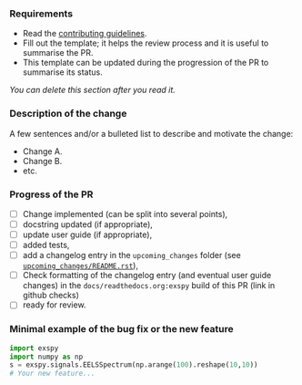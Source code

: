 ### Requirements
* Read the [contributing guidelines](https://github.com/hyperspy/exspy/blob/main/CONTRIBUTING.rst).
* Fill out the template; it helps the review process and it is useful to summarise the PR.
* This template can be updated during the progression of the PR to summarise its status. 

*You can delete this section after you read it.*

### Description of the change
A few sentences and/or a bulleted list to describe and motivate the change:
- Change A.
- Change B.
- etc.

### Progress of the PR
- [ ] Change implemented (can be split into several points),
- [ ] docstring updated (if appropriate),
- [ ] update user guide (if appropriate),
- [ ] added tests,
- [ ] add a changelog entry in the `upcoming_changes` folder (see [`upcoming_changes/README.rst`](https://github.com/hyperspy/exspy/blob/main/upcoming_changes/README.rst)),
- [ ] Check formatting of the changelog entry (and eventual user guide changes) in the `docs/readthedocs.org:exspy` build of this PR (link in github checks)
- [ ] ready for review.

### Minimal example of the bug fix or the new feature
```python
import exspy
import numpy as np
s = exspy.signals.EELSSpectrum(np.arange(100).reshape(10,10))
# Your new feature...
```


